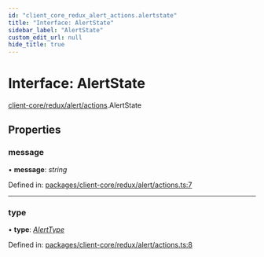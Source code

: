 ```yaml
---
id: "client_core_redux_alert_actions.alertstate"
title: "Interface: AlertState"
sidebar_label: "AlertState"
custom_edit_url: null
hide_title: true
---
```


# Interface: AlertState

[client-core/redux/alert/actions](../modules/client_core_redux_alert_actions.md).AlertState

## Properties

### message

• **message**: *string*

Defined in: [packages/client-core/redux/alert/actions.ts:7](https://github.com/xr3ngine/xr3ngine/blob/5c3dcaef1/packages/client-core/redux/alert/actions.ts#L7)

___

### type

• **type**: [*AlertType*](../modules/client_core_redux_alert_actions.md#alerttype)

Defined in: [packages/client-core/redux/alert/actions.ts:8](https://github.com/xr3ngine/xr3ngine/blob/5c3dcaef1/packages/client-core/redux/alert/actions.ts#L8)
